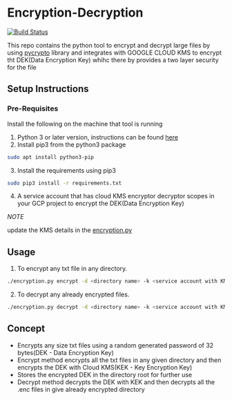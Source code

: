 # Encryption-Decryption

[![Build Status][travis-badge]][travis]

[travis-badge]: https://travis-ci.com/ravitejb/python-encrypter-decrypter.svg?branch=master
[travis]: https://travis-ci.com/ravitejb/python-encrypter-decrypter

This repo contains the python tool to encrypt and decrypt large files by using [pycrypto](http://pythonhosted.org/pycrypto/) library and integrates with GOOGLE CLOUD KMS to encrypt tht DEK(Data Encryption Key) whihc there by provides a two layer security for the file

## Setup Instructions

### Pre-Requisites
Install the following on the machine that tool is running
1. Python 3 or later version, instructions can be found [here](https://cloud.google.com/python/setup#installing_python)
2. Install pip3 from the python3 package
  ```bash
  sudo apt install python3-pip
  ```
3. Install the requirements using pip3
  ```bash
  sudo pip3 install -r requirements.txt
  ```
4. A service account that has cloud KMS encryptor decryptor scopes in your GCP project to encrypt the DEK(Data Encryption Key)

*NOTE*

update the KMS details in the [encryption.py](https://github.com/ravitejb/python-encrypter-decrypter/blob/master/encryption.py#L18)

## Usage
1. To encrypt any txt file in any directory.
  ```bash
  ./encryption.py encrypt -d <directory name> -k <service account with KMS access>
  ```
2. To decrypt any already encrypted files.
  ```bash
  ./encryption.py decrypt -d <directory name> -k <service account with KMS access>
  ```
## Concept
* Encrypts any size txt files using a random generated password of 32 bytes(DEK - Data Encryption Key)
* Encrypt method encrypts all the txt files in any given directory and then encrypts the DEK with Cloud KMS(KEK - Key Encryption Key)
* Stores the encrypted DEK in the directory root for further use
* Decrypt method decrypts the DEK with KEK and then decrypts all the .enc files in give already encrypted directory
